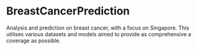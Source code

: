 # BreastCancerPrediction
Analysis and prediction on breast cancer, with a focus on Singapore. This utilises various datasets and models aimed to provide as comprehensive a coverage as possible.

